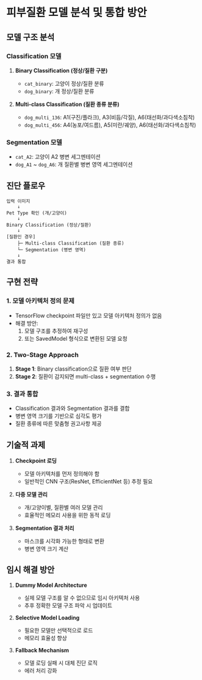 # 피부질환 모델 분석 및 통합 방안

## 모델 구조 분석

### Classification 모델
1. **Binary Classification (정상/질환 구분)**
   - `cat_binary`: 고양이 정상/질환 분류
   - `dog_binary`: 개 정상/질환 분류

2. **Multi-class Classification (질환 종류 분류)**
   - `dog_multi_136`: A1(구진/플라크), A3(비듬/각질), A6(태선화/과다색소침착)
   - `dog_multi_456`: A4(농포/여드름), A5(미란/궤양), A6(태선화/과다색소침착)

### Segmentation 모델
- `cat_A2`: 고양이 A2 병변 세그멘테이션
- `dog_A1` ~ `dog_A6`: 개 질환별 병변 영역 세그멘테이션

## 진단 플로우

```
입력 이미지
    ↓
Pet Type 확인 (개/고양이)
    ↓
Binary Classification (정상/질환)
    ↓
[질환인 경우]
    ├─ Multi-class Classification (질환 종류)
    └─ Segmentation (병변 영역)
    ↓
결과 통합
```

## 구현 전략

### 1. 모델 아키텍처 정의 문제
- TensorFlow checkpoint 파일만 있고 모델 아키텍처 정의가 없음
- 해결 방안:
  1. 모델 구조를 추정하여 재구성
  2. 또는 SavedModel 형식으로 변환된 모델 요청

### 2. Two-Stage Approach
1. **Stage 1**: Binary classification으로 질환 여부 판단
2. **Stage 2**: 질환이 감지되면 multi-class + segmentation 수행

### 3. 결과 통합
- Classification 결과와 Segmentation 결과를 결합
- 병변 영역 크기를 기반으로 심각도 평가
- 질환 종류에 따른 맞춤형 권고사항 제공

## 기술적 과제

1. **Checkpoint 로딩**
   - 모델 아키텍처를 먼저 정의해야 함
   - 일반적인 CNN 구조(ResNet, EfficientNet 등) 추정 필요

2. **다중 모델 관리**
   - 개/고양이별, 질환별 여러 모델 관리
   - 효율적인 메모리 사용을 위한 동적 로딩

3. **Segmentation 결과 처리**
   - 마스크를 시각화 가능한 형태로 변환
   - 병변 영역 크기 계산

## 임시 해결 방안

1. **Dummy Model Architecture**
   - 실제 모델 구조를 알 수 없으므로 임시 아키텍처 사용
   - 추후 정확한 모델 구조 파악 시 업데이트

2. **Selective Model Loading**
   - 필요한 모델만 선택적으로 로드
   - 메모리 효율성 향상

3. **Fallback Mechanism**
   - 모델 로딩 실패 시 대체 진단 로직
   - 에러 처리 강화